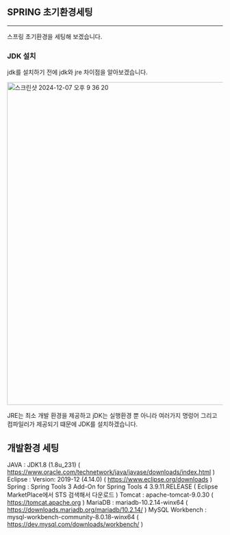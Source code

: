 ## SPRING 초기환경세팅

------

스프링 초기환경을 세팅해 보겠습니다.

### JDK 설치

jdk를 설치하기 전에 jdk와 jre 차이점을 알아보겠습니다.

<img width="754" alt="스크린샷 2024-12-07 오후 9 36 20" src="https://github.com/user-attachments/assets/f407d230-ab6f-4ab8-91e3-80832f5422f5">

JRE는 최소 개발 환경을 제공하고 jDK는 실행환경 뿐 아니라 여러가지 명렁어 그리고 컴파일러가 제공되기 떄문에 JDK를 설치하겠습니다.

## 개발환경 세팅

JAVA : JDK1.8 (1.8u_231)
  ( https://www.oracle.com/technetwork/java/javase/downloads/index.html )
Eclipse : Version: 2019-12 (4.14.0)
  ( https://www.eclipse.org/downloads )
Spring : Spring Tools 3 Add-On for Spring Tools 4 3.9.11.RELEASE
  ( Eclipse MarketPlace에서 STS 검색해서 다운로드 )
Tomcat : apache-tomcat-9.0.30
  ( https://tomcat.apache.org )
MariaDB : mariadb-10.2.14-winx64 
  ( https://downloads.mariadb.org/mariadb/10.2.14/ )
MySQL Workbench : mysql-workbench-community-8.0.18-winx64
  ( https://dev.mysql.com/downloads/workbench/ )

